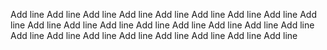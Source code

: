 Add line
Add line
Add line
Add line
Add line
Add line
Add line
Add line
Add line
Add line
Add line
Add line
Add line
Add line
Add line
Add line
Add line
Add line
Add line
Add line
Add line
Add line
Add line
Add line
Add line

